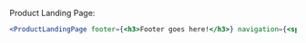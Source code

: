 Product Landing Page:

```jsx
<ProductLandingPage footer={<h3>Footer goes here!</h3>} navigation={<span>Navigation goes here</span>}><h1>Content Goes Here</h1></ProductLandingPage>
```

